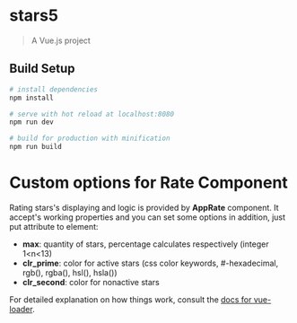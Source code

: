 # stars5

> A Vue.js project

## Build Setup

``` bash
# install dependencies
npm install

# serve with hot reload at localhost:8080
npm run dev

# build for production with minification
npm run build
```

 # Custom options for Rate Component
 Rating stars's displaying and logic is provided by **AppRate** component.
 It accept's working properties and you can set some options in addition, just put attribute to <app-rate /> element:
 * **max**: quantity of stars, percentage calculates respectively (integer 1<n<13)
 * **clr_prime**: color for active stars (css color keywords, #-hexadecimal, rgb(), rgba(), hsl(), hsla())
 * **clr_second**: color for nonactive stars

For detailed explanation on how things work, consult the [docs for vue-loader](http://vuejs.github.io/vue-loader).
